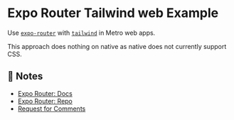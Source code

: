 # Expo Router Tailwind web Example

Use [`expo-router`](https://expo.github.io/router) with [`tailwind`](https://tailwindcss.com) in Metro web apps.

This approach does nothing on native as native does not currently support CSS.

## 📝 Notes

- [Expo Router: Docs](https://expo.github.io/router)
- [Expo Router: Repo](https://github.com/expo/router)
- [Request for Comments](https://github.com/expo/router/discussions/1)
